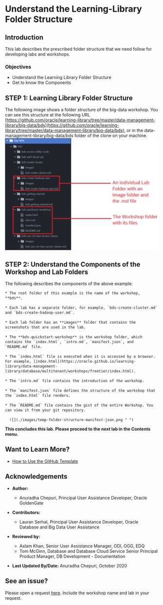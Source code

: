 # Understand the Learning-Library Folder Structure

## Introduction
This lab describes the prescribed folder structure that we need follow for developing labs and workshops.
### Objectives
* Understand the Learning Library Folder Structure
* Get to know the Components


## **STEP 1:** Learning Library Folder Structure

The following image shows a folder structure of the big-data workshop. You can see this structure at the following URL [https://github.com/oracle/learning-library/tree/master/data-management-library/big-data/bds](https://github.com/oracle/learning-library/tree/master/data-management-library/big-data/bds), or in the data-management-library/big-data/bds folder of the clone on your machine.
    ![](./images/temp-folder-structure-example1.png " ")

## **STEP 2:** Understand the Components of the Workshop and Lab Folders
  The following describes the components of the above example:

    * The root folder of this example is the name of the workshop, **bds**.

    * Each lab has a separate folder, for example, `bds-create-cluster.md` and `bds-create-hadoop-user.md`.

    * Each lab folder has an **images** folder that contains the screenshots that are used in the lab.

    * The **bds-quickstart-workshop** is the workshop folder, which contains the `index.html`, `intro.md`, `manifest.json`, and `README.md` file.

    * The `index.html` file is executed when it is accessed by a browser. For example, [index.html](https://oracle.github.io/learning-library/data-management-library/database/multitenant/workshops/freetier/index.html).

    * The `intro.md` file contains the introduction of the workshop.

    * The `manifest.json` file defines the structure of the workshop that the `index.html` file renders.

    * The `README.md` file contains the gist of the entire Workshop. You can view it from your git repository.

      ![](./images/temp-folder-structure-manifest-json.png " ")


**This concludes this lab. Please proceed to the next lab in the Contents menu.**

## Want to Learn More?

* [How to Use the GitHub Template](https://otube.oracle.com/media/Use+GitHub+Template/0_780dlc2i)


## Acknowledgements

* **Author:**
    * Anuradha Chepuri, Principal User Assistance Developer, Oracle GoldenGate
* **Contributors:**
    * Lauran Serhal, Principal User Assistance Developer, Oracle Database and Big Data User Assistance

* **Reviewed by:**  
    * Aslam Khan, Senior User Assistance Manager, ODI, OGG, EDQ
    * Tom McGinn, Database and Database Cloud Service Senior Principal Product Manager, DB Development - Documentation

* **Last Updated By/Date:** Anuradha Chepuri, October 2020

## See an issue?  
Please open a request [here](https://github.com/oracle/learning-library/issues). Include the workshop name and lab in your request.
